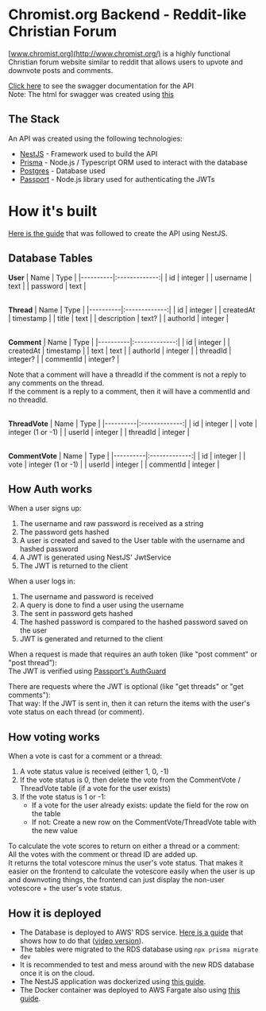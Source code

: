 # Chromist.org Backend - Reddit-like Christian Forum

[www.chromist.org](http://www.chromist.org/) is a highly functional Christian forum website similar to reddit that allows users to upvote and downvote posts and comments.<br />

[Click here](https://rawcdn.githack.com/jason1813/chromist-backend/e588fb5810d31baa173dfc6a75025b500829be20/api_documentation/api_documentation.html) to see the swagger documentation for the API<br/>
Note: The html for swagger was created using [this](https://gist.github.com/oseiskar/dbd51a3727fc96dcf5ed189fca491fb3)

## The Stack

An API was created using the following technologies:

- [NestJS](https://nestjs.com/) - Framework used to build the API
- [Prisma](https://www.prisma.io/) - Node.js / Typescript ORM used to interact with the database
- [Postgres](https://www.postgresql.org/) - Database used
- [Passport](https://www.passportjs.org/) - Node.js library used for authenticating the JWTs

# How it's built

[Here is the guide](https://youtu.be/GHTA143_b-s) that was followed to create the API using NestJS.

## Database Tables

**User**
| Name | Type |
|----------|:-------------:|
| id | integer |
| username | text |
| password | text |

<br/>**Thread**
| Name | Type |
|----------|:-------------:|
| id | integer |
| createdAt | timestamp |
| title | text |
| description | text? |
| authorId | integer |

<br/>**Comment**
| Name | Type |
|----------|:-------------:|
| id | integer |
| createdAt | timestamp |
| text | text |
| authorId | integer |
| threadId | integer? |
| commentId | integer? |

Note that a comment will have a threadId if the comment is not a reply to any comments on the thread.\
If the comment is a reply to a comment, then it will have a commentId and no threadId.

<br/>**ThreadVote**
| Name | Type |
|----------|:-------------:|
| id | integer |
| vote | integer (1 or -1) |
| userId | integer |
| threadId | integer |

<br/>**CommentVote**
| Name | Type |
|----------|:-------------:|
| id | integer |
| vote | integer (1 or -1) |
| userId | integer |
| commentId | integer |

## How Auth works

When a user signs up:

1. The username and raw password is received as a string
2. The password gets hashed
3. A user is created and saved to the User table with the username and hashed password
4. A JWT is generated using NestJS' JwtService
5. The JWT is returned to the client

When a user logs in:

1. The username and password is received
2. A query is done to find a user using the username
3. The sent in password gets hashed
4. The hashed password is compared to the hashed password saved on the user
5. JWT is generated and returned to the client

When a request is made that requires an auth token (like "post comment" or "post thread"):<br/>
The JWT is verified using [Passport's AuthGuard](https://docs.nestjs.com/security/authentication#login-route)

There are requests where the JWT is optional (like "get threads" or "get comments"):<br/>
That way: If the JWT is sent in, then it can return the items with the user's vote status on each thread (or comment).

## How voting works

When a vote is cast for a comment or a thread:

1. A vote status value is received (either 1, 0, -1)
2. If the vote status is 0, then delete the vote from the CommentVote / ThreadVote table (if a vote for the user exists)
3. If the vote status is 1 or -1:
   - If a vote for the user already exists: update the field for the row on the table
   - If not: Create a new row on the CommentVote/ThreadVote table with the new value

To calculate the vote scores to return on either a thread or a comment:<br/>
All the votes with the comment or thread ID are added up.<br/>
It returns the total votescore minus the user's vote status. That makes it easier on the frontend to calculate the votescore easily when the user is up and downvoting things, the frontend can just display the non-user votescore + the user's vote status.

## How it is deployed <br/>

- The Database is deployed to AWS' RDS service. [Here is a guide](https://www.tinystacks.com/blog-post/crud-api-express-with-rds-ecs-and-docker/) that shows how to do that ([video version](https://youtu.be/0sbkdX4zTWE)).
- The tables were migrated to the RDS database using `npx prisma migrate dev`
- It is recommended to test and mess around with the new RDS database once it is on the cloud.
- The NestJS application was dockerized using [this guide](https://notiz.dev/blog/dockerizing-nestjs-with-prisma-and-postgresql).
- The Docker container was deployed to AWS Fargate also using [this guide](https://www.tinystacks.com/blog-post/crud-api-express-with-rds-ecs-and-docker/).
